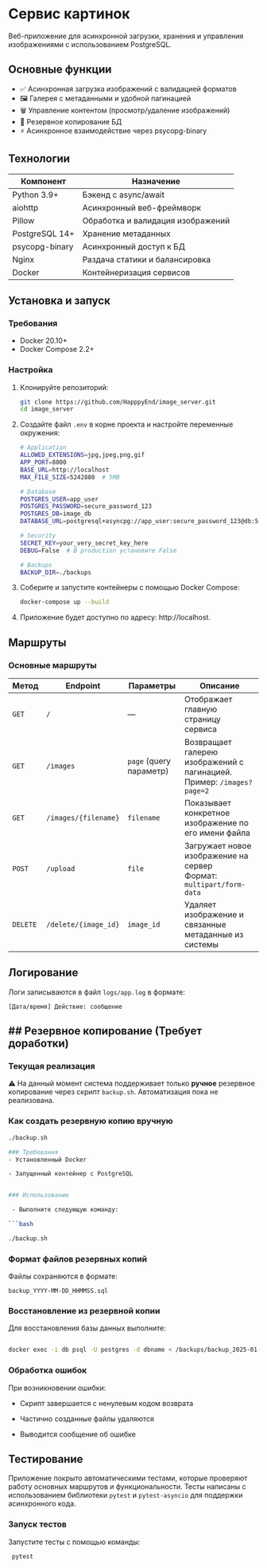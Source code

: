 # Сервис картинок

Веб-приложение для асинхронной загрузки, хранения и управления изображениями с использованием PostgreSQL.

## Основные функции

- ✅ Асинхронная загрузка изображений с валидацией форматов
- 🖼️ Галерея с метаданными и удобной пагинацией
- 🗑️ Управление контентом (просмотр/удаление изображений)
- 🔄 Резервное копирование БД
- ⚡ Асинхронное взаимодействие через psycopg-binary

## Технологии

| Компонент       | Назначение                          |
|-----------------|-------------------------------------|
| Python 3.9+     | Бэкенд с async/await                |
| aiohttp         | Асинхронный веб-фреймворк           |
| Pillow          | Обработка и валидация изображений   |
| PostgreSQL 14+  | Хранение метаданных                 |
| psycopg-binary  | Асинхронный доступ к БД             |
| Nginx           | Раздача статики и балансировка      |
| Docker          | Контейнеризация сервисов            |

## Установка и запуск

### Требования
- Docker 20.10+
- Docker Compose 2.2+

### Настройка

1. Клонируйте репозиторий:

   ```bash
   git clone https://github.com/HapppyEnd/image_server.git
   cd image_server
   ```
2. Создайте файл ```.env``` в корне проекта и настройте переменные окружения:
    ```bash
    # Application
    ALLOWED_EXTENSIONS=jpg,jpeg,png,gif
    APP_PORT=8000
    BASE_URL=http://localhost
    MAX_FILE_SIZE=5242880  # 5MB
    
    # Database
    POSTGRES_USER=app_user
    POSTGRES_PASSWORD=secure_password_123
    POSTGRES_DB=image_db
    DATABASE_URL=postgresql+asyncpg://app_user:secure_password_123@db:5432/image_db
    
    # Security
    SECRET_KEY=your_very_secret_key_here
    DEBUG=False  # В production установите False
    
    # Backups
    BACKUP_DIR=./backups
   ```

3. Соберите и запустите контейнеры с помощью Docker Compose:
    ```bash
    docker-compose up --build
    ```
4. Приложение будет доступно по адресу: http://localhost.

## Маршруты

### Основные маршруты

| Метод   | Endpoint                | Параметры               | Описание                                                                  |
|---------|-------------------------|-------------------------|---------------------------------------------------------------------------|
| `GET`   | `/`                     | —                       | Отображает главную страницу сервиса                                       |
| `GET`   | `/images`               | `page` (query параметр) | Возвращает галерею изображений с пагинацией. <br>Пример: `/images?page=2` |
| `GET`   | `/images/{filename}`    | `filename`              | Показывает конкретное изображение по его имени файла                      |
| `POST`  | `/upload`               | `file`                  | Загружает новое изображение на сервер<br>Формат: `multipart/form-data`    |
| `DELETE`| `/delete/{image_id}`    | `image_id`              | Удаляет изображение и связанные метаданные из системы                     |

## Логирование

Логи записываются в файл ```logs/app.log``` в формате:

```[Дата/время] Действие: сообщение```


## ## Резервное копирование (Требует доработки)

### Текущая реализация
⚠️ На данный момент система поддерживает только **ручное** резервное 
копирование через скрипт `backup.sh`. Автоматизация пока не реализована.

### Как создать резервную копию вручную
```bash
./backup.sh

### Требования
- Установленный Docker

- Запущенный контейнер с PostgreSQL


### Использование

 - Выполните следующую команду:

```bash

./backup.sh
```

### Формат файлов резервных копий
Файлы сохраняются в формате:

`backup_YYYY-ММ-DD_HHMMSS.sql`

### Восстановление из резервной копии
 Для восстановления базы данных выполните:

```bash

docker exec -i db psql -U postgres -d dbname < /backups/backup_2025-01-24_153000.sql
```

### Обработка ошибок
При возникновении ошибки:

- Скрипт завершается с ненулевым кодом возврата

- Частично созданные файлы удаляются

- Выводится сообщение об ошибке
## Тестирование

Приложение покрыто автоматическими тестами, которые проверяют работу основных
маршрутов и функциональности. Тесты написаны с использованием библиотеки
```pytest``` и ```pytest-asyncio``` для поддержки асинхронного кода.

### Запуск тестов

Запустите тесты с помощью команды:

   ```bash
    pytest
   ```
